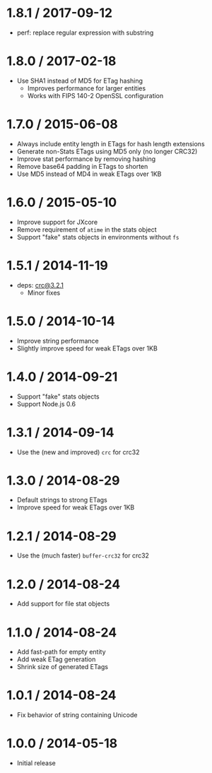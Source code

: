 1.8.1 / 2017-09-12  
==================  
  
  * perf: replace regular expression with substring  
  
1.8.0 / 2017-02-18  
==================  
  
  * Use SHA1 instead of MD5 for ETag hashing  
    - Improves performance for larger entities  
    - Works with FIPS 140-2 OpenSSL configuration  
  
1.7.0 / 2015-06-08  
==================  
  
  * Always include entity length in ETags for hash length extensions  
  * Generate non-Stats ETags using MD5 only (no longer CRC32)  
  * Improve stat performance by removing hashing  
  * Remove base64 padding in ETags to shorten  
  * Use MD5 instead of MD4 in weak ETags over 1KB  
  
1.6.0 / 2015-05-10  
==================  
  
  * Improve support for JXcore  
  * Remove requirement of `atime` in the stats object  
  * Support "fake" stats objects in environments without `fs`  
  
1.5.1 / 2014-11-19  
==================  
  
  * deps: crc@3.2.1  
    - Minor fixes  
  
1.5.0 / 2014-10-14  
==================  
  
  * Improve string performance  
  * Slightly improve speed for weak ETags over 1KB  
  
1.4.0 / 2014-09-21  
==================  
  
  * Support "fake" stats objects  
  * Support Node.js 0.6  
  
1.3.1 / 2014-09-14  
==================  
  
  * Use the (new and improved) `crc` for crc32  
  
1.3.0 / 2014-08-29  
==================  
  
  * Default strings to strong ETags  
  * Improve speed for weak ETags over 1KB  
  
1.2.1 / 2014-08-29  
==================  
  
  * Use the (much faster) `buffer-crc32` for crc32  
  
1.2.0 / 2014-08-24  
==================  
  
  * Add support for file stat objects  
  
1.1.0 / 2014-08-24  
==================  
  
  * Add fast-path for empty entity  
  * Add weak ETag generation  
  * Shrink size of generated ETags  
  
1.0.1 / 2014-08-24  
==================  
  
  * Fix behavior of string containing Unicode  
  
1.0.0 / 2014-05-18  
==================  
  
  * Initial release  

